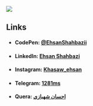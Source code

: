 
![](https://komarev.com/ghpvc/?username=EhsanShahbazii&color=brightgreen&label=PROFILE+VIEWS)

## Links
- #### CodePen: [@EhsanShahbazii](https://codepen.io/ehsanshahbazii)
- #### LinkedIn: [Ehsan Shahbazi](https://www.linkedin.com/in/ehsan-shahbazi-848206225)
- #### Instagram: [Khasaw_ehsan](https://www.instagram.com/khasaw_ehsan)
- #### Telegram: [1281ms](https://t.me/Shahbazi_Ehsan)
- #### Quera: [احسان شهبازی](https://quera.org/profile/Ehsan_Shahbazi)
